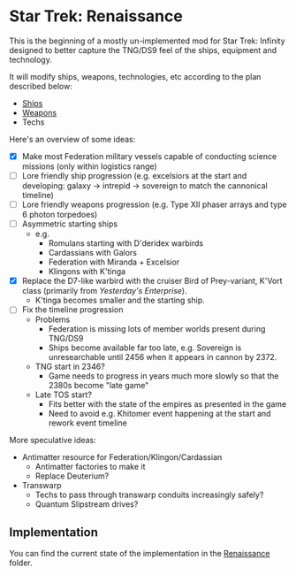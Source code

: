# Star Trek: Renaissance

This is the beginning of a mostly un-implemented mod for Star Trek: Infinity designed to better capture the TNG/DS9 feel of the ships, equipment and technology.

It will modify ships, weapons, technologies, etc according to the plan described below:

- [Ships](docs/ships.md)
- [Weapons](docs/weapons.md)
- Techs

Here's an overview of some ideas:

- [x] Make most Federation military vessels capable of conducting science missions (only within logistics range)
- [ ] Lore friendly ship progression (e.g. excelsiors at the start and developing: galaxy -> intrepid -> sovereign to match the cannonical timeline)
- [ ] Lore friendly weapons progression (e.g. Type XII phaser arrays and type 6 photon torpedoes)
- [ ] Asymmetric starting ships
    - e.g.
      - Romulans starting with D'deridex warbirds
      - Cardassians with Galors
      - Federation with Miranda + Excelsior
      - Klingons with K'tinga
- [x] Replace the D7-like warbird with the cruiser Bird of Prey-variant, K'Vort class (primarily from *Yesterday's Enterprise*).
  - K'tinga becomes smaller and the starting ship.
- [ ] Fix the timeline progression
  - Problems
    - Federation is missing lots of member worlds present during TNG/DS9
    - Ships become available far too late, e.g. Sovereign is unresearchable until 2456 when it appears in cannon by 2372.
  - TNG start in 2346?
    - Game needs to progress in years much more slowly so that the 2380s become "late game"
  - Late TOS start?
    - Fits better with the state of the empires as presented in the game
    - Need to avoid e.g. Khitomer event happening at the start and rework event timeline

More speculative ideas:

- Antimatter resource for Federation/Klingon/Cardassian
  - Antimatter factories to make it
  - Replace Deuterium?
- Transwarp
  - Techs to pass through transwarp conduits increasingly safely?
  - Quantum Slipstream drives?
 
## Implementation

You can find the current state of the implementation in the [Renaissance](renaissance) folder.


